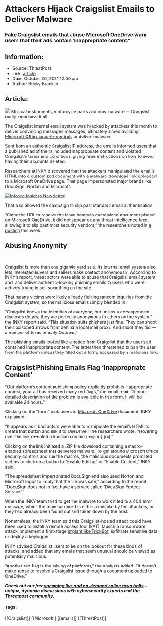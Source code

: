 # Attackers Hijack Craigslist Emails to Deliver Malware
### Fake Craigslist emails that abuse Microsoft OneDrive warn users that their ads contain ‘inappropriate content.”

## Information:
+ Source: ThreatPost
+ Link: [article](https://kasperskycontenthub.com/threatpost-global/?p=175754)
+ Date: October 26, 2021  12:50 pm
+ Author: Becky Bracken


## Article:
![](https://media.threatpost.com/wp-content/uploads/sites/103/2021/10/26122321/Craigslist-e1635265416122.jpg)
Musical instruments, motorcycle parts and now malware — Craigslist really does have it all.


The Craigslist internal email system was hijacked by attackers this month to deliver convincing messages messages, ultimately aimed avoiding [Microsoft Office security controls](https://threatpost.com/microsoft-office-malware-protection-bypass/167652/) to deliver malware.


Sent from an authentic Craigslist IP address, the emails informed users that a published ad of theirs included inappropriate content and violated Craigslist‘s terms and conditions, giving false instructions on how to avoid having their accounts deleted.


Researchers at INKY discovered that the attackers manipulated the email’s HTML into a customized document with a malware-download link uploaded to a Microsoft OneDrive page. That page impersonated major brands like DocuSign, Norton and Microsoft.


[![Infosec Insiders Newsletter](https://media.threatpost.com/wp-content/uploads/sites/103/2021/07/10165815/infosec_insiders_in_article_promo.png)](https://threatpost.com/infosec-insider-subscription-page/?utm_source=ART&utm_medium=ART&utm_campaign=InfosecInsiders_Newsletter_Promo/)


That also allowed the campaign to slip past standard email authentication.


“Since the URL to resolve the issue hosted a customized document placed on Microsoft OneDrive, it did not appear on any threat intelligence feed, allowing it to slip past most security vendors,” the researchers noted in [a posting](https://www.inky.com/blog/urgency-mail-relay-serve-phishers-well-on-craigslist) this week.


**Abusing Anonymity**
---------------------


 


Craigslist is more than one gigantic yard sale. Its internal email system also lets interested buyers and sellers make contact anonymously. According to INKY’s report, threat actors were able to abuse that Craigslist email system and  and deliver authentic-looking phishing emails to users who were actively trying to sell something on the site.


That means victims were likely already fielding random inquiries from the Craigslist system, so the malicious emails simply blended in.


“Craigslist knows the identities of everyone, but unless a correspondent discloses details, they are perfectly anonymous to others on the system,” the INKY report said. “This situation suits phishers just fine. They can shoot their poisoned arrows from behind a local mail proxy. And shoot they did — a number of times in early October.”


The phishing emails looked like a notice from Craigslist that the user’s ad contained inappropriate content. The letter then threatened to ban the user from the platform unless they filled out a form, accessed by a malicious link.


**Craigslist Phishing Emails Flag ‘Inappropriate Content’**
-----------------------------------------------------------


“Out platform’s content publishing policy explicitly prohibits inappropriate content, your ad has received many red flags,” the email read. “A more detailed description of the problem is available in this form. It will be available 24 hours.”


Clicking on the “form” took users to [Microsoft OneDrive](https://threatpost.com/microsoft-teams-tabs-bec/166909/) document, INKY explained.


“It appears as if bad actors were able to manipulate the email’s HTML to create that button and link it to OneDrive,” the researchers wrote. “Hovering over the link revealed a Russian domain (myjino[.]ru).”


Clicking on the link initiated a .ZIP file download containing a macro-enabled spreadsheet that delivered malware. To get around Microsoft Office security controls and run the macros, the malicious documents prompted victims to click on a button to “Enable Editing” or “Enable Content,” INKY said.


“The spreadsheet impersonated DocuSign and also used Norton and Microsoft logos to imply that the file was safe,” according to the report. “DocuSign does not in fact have a service called ‘DocuSign Protect Service.'”


When the INKY team tried to get the malware to work it led to a 404 error message, which the team surmised is either a mistake by the attackers, or they had already been found out and taken down by the host.


Nonetheless, the INKY team said this Craigslist-hosted attack could have been used to install a remote access tool (RAT), launch a ransomware attack, implement a first-stage [implant like TrickBot](https://threatpost.com/trickbot-takes-over-emotet/164710/), exfiltrate sensitive data or deploy a keylogger.


INKY advised Craigslist users to be on the lookout for these kinds of attacks, and added that any emails that seem unusual should be viewed as potentially malicious.


“Another red flag is the mixing of platforms,” the analysts added. “It doesn’t make sense to resolve a Craigslist issue through a document uploaded to OneDrive.”


***Check out our free***[***upcoming live and on-demand online town halls***](https://threatpost.com/category/webinars/) ***– unique, dynamic discussions with cybersecurity experts and the Threatpost community.***




#### Tags:
[[Craigslist]] [[Microsoft]] [[emails]] [[ThreatPost]]
